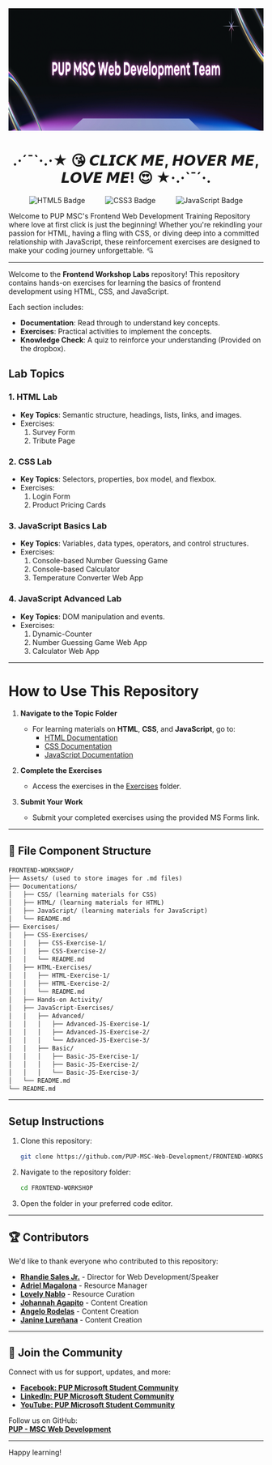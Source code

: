 <div align="center">
  <img src="Assets/Frontend Basics!.png" alt="Project Banner" width="100%" height="242">
  <h1>
    .·´¯`·.·★ 😘 𝘾𝙇𝙄𝘾𝙆 𝙈𝙀, 𝙃𝙊𝙑𝙀𝙍 𝙈𝙀, 𝙇𝙊𝙑𝙀 𝙈𝙀! 😍 ★·.·`¯´·.
  </h1>
  <div style="display: flex; justify-content: center; gap: 40px; align-items: center;">
    <img src="https://img.shields.io/badge/html5-%23E34F26.svg?style=for-the-badge&logo=html5&logoColor=white" alt="HTML5 Badge">
    <img src="https://img.shields.io/badge/css3-%231572B6.svg?style=for-the-badge&logo=css3&logoColor=white" alt="CSS3 Badge">
    <img src="https://img.shields.io/badge/javascript-%23323330.svg?style=for-the-badge&logo=javascript&logoColor=%23F7DF1E" alt="JavaScript Badge">
  </div>
</div>

Welcome to PUP MSC's Frontend Web Development Training Repository where love at first click is just the beginning! Whether you're rekindling your passion for HTML, having a fling with CSS, or diving deep into a committed relationship with JavaScript, these reinforcement exercises are designed to make your coding journey unforgettable. 💘

________________

Welcome to the **Frontend Workshop Labs** repository! This repository contains hands-on exercises for learning the basics of frontend development using HTML, CSS, and JavaScript.

Each section includes:
- **Documentation**: Read through to understand key concepts.
- **Exercises**: Practical activities to implement the concepts.
- **Knowledge Check**: A quiz to reinforce your understanding (Provided on the dropbox).

## Lab Topics

### 1. HTML Lab
- **Key Topics**: Semantic structure, headings, lists, links, and images.
- Exercises:
  1. Survey Form
  2. Tribute Page

### 2. CSS Lab
- **Key Topics**: Selectors, properties, box model, and flexbox.
- Exercises:
  1. Login Form
  2. Product Pricing Cards

### 3. JavaScript Basics Lab
- **Key Topics**: Variables, data types, operators, and control structures.
- Exercises:
  1. Console-based Number Guessing Game
  2. Console-based Calculator
  3. Temperature Converter Web App

### 4. JavaScript Advanced Lab
- **Key Topics**: DOM manipulation and events.
- Exercises:
  1. Dynamic-Counter 
  2. Number Guessing Game Web App
  3. Calculator Web App

---

# How to Use This Repository  

1. **Navigate to the Topic Folder**  
   - For learning materials on **HTML**, **CSS**, and **JavaScript**, go to:  
     - [HTML Documentation](Documentations/HTML/)  
     - [CSS Documentation](Documentations/CSS/)  
     - [JavaScript Documentation](Documentations/JavaScript/)  

2. **Complete the Exercises**  
   - Access the exercises in the [Exercises](Exercises/) folder.  

3. **Submit Your Work**  
   - Submit your completed exercises using the provided MS Forms link.  

---
## 📁 File Component Structure

```
FRONTEND-WORKSHOP/
├── Assets/ (used to store images for .md files)
├── Documentations/
│   ├── CSS/ (learning materials for CSS)
│   ├── HTML/ (learning materials for HTML)
│   ├── JavaScript/ (learning materials for JavaScript)
│   └── README.md
├── Exercises/
│   ├── CSS-Exercises/
│   │   ├── CSS-Exercise-1/
│   │   ├── CSS-Exercise-2/
│   │   └── README.md
│   ├── HTML-Exercises/
│   │   ├── HTML-Exercise-1/
│   │   ├── HTML-Exercise-2/
│   │   └── README.md
│   ├── Hands-on Activity/
│   ├── JavaScript-Exercises/
│   │   ├── Advanced/
│   │   │   ├── Advanced-JS-Exercise-1/
│   │   │   ├── Advanced-JS-Exercise-2/
│   │   │   └── Advanced-JS-Exercise-3/
│   │   ├── Basic/
│   │   │   ├── Basic-JS-Exercise-1/
│   │   │   ├── Basic-JS-Exercise-2/
│   │   │   └── Basic-JS-Exercise-3/
│   └── README.md
└── README.md

```
---
## Setup Instructions

1. Clone this repository:
   ```bash
   git clone https://github.com/PUP-MSC-Web-Development/FRONTEND-WORKSHOP
   ```
2. Navigate to the repository folder:
   ```bash
   cd FRONTEND-WORKSHOP
   ```
3. Open the folder in your preferred code editor.

---

## 🏆 Contributors

We'd like to thank everyone who contributed to this repository:

- **[Rhandie Sales Jr.](https://github.com/Rheen0)** - Director for Web Development/Speaker  
- **[Adriel Magalona](https://github.com/adr1el-m)** - Resource Manager
- **[Lovely Nablo](https://github.com/Lovely2113)** - Resource Curation
- **[Johannah Agapito](https://github.com/joejhbb)** - Content Creation  
- **[Angelo Rodelas](https://github.com/Gelatino0308)** - Content Creation  
- **[Janine Lureñana](https://github.com/janinelurenana)** - Content Creation  

---
## 🎉 Join the Community

Connect with us for support, updates, and more:

- **[Facebook: PUP Microsoft Student Community](https://www.facebook.com/p/PUP-Manila-Microsoft-Student-Community-100089030690536/)**
- **[LinkedIn: PUP Microsoft Student Community](https://www.linkedin.com/company/pup-manila-microsoft-student-community/posts/?feedView=all)**
- **[YouTube: PUP Microsoft Student Community](https://www.youtube.com/channel/UCg_NgTkhjb7-_dOiuzUIawAl)**

Follow us on GitHub:  
**[PUP - MSC Web Development](https://github.com/PUP-MSC-Web-Development)**

---

Happy learning!


